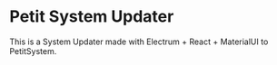 # Petit System Updater

This is a System Updater made with Electrum + React + MaterialUI to PetitSystem.